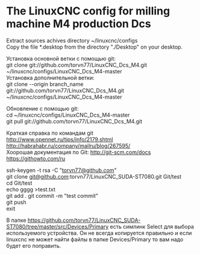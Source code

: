 # The LinuxCNC config for milling machine M4 production Dcs<br>
Extract sources achives directory ~/linuxcnc/configs <br>
Copy the file *.desktop from the directory "./Desktop" on your desktop.

Установка основной ветки с помощью git:<br>
git clone git://github.com/torvn77/LinuxCNC_Dcs_M4.git ~/linuxcnc/configs/LinuxCNC_Dcs_M4-master <br>
Установка дополнительной ветки:<br>
git clone --origin branch_name git://github.com/torvn77/LinuxCNC_Dcs_M4.git ~/linuxcnc/configs/LinuxCNC_Dcs_M4-master <br>

Обновление с помощью git:<br>
cd ~/linuxcnc/configs/LinuxCNC_Dcs_M4-master <br>
git pull git://github.com/torvn77/LinuxCNC_Dcs_M4.git <br>

Краткая справка по командам git <br>
http://www.opennet.ru/tips/info/2179.shtml <br>
http://habrahabr.ru/company/mailru/blog/267595/ <br>
Хоорошая документация по Git:
http://git-scm.com/docs
https://githowto.com/ru

ssh-keygen -t rsa -C "torvn77@github.com" <br>
git clone git@github.com:torvn77/LinuxCNC_SUDA-ST7080.git Git/test <br>
cd Git/test <br>
echo gggg >test.txt <br>
git add . 
git commit -m "test commit" <br>
git push <br>
exit <br>

В папке https://github.com/torvn77/LinuxCNC_SUDA-ST7080/tree/master/src/Devices/Primary есть симлинк Select
для выбора используемого устройства.
Он не всегда копируется правильно и если linuxcnc не может найти файлы в папке Devices/Primary то вам надо будет его поправить.
